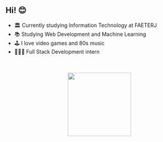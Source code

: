 <h2> Hi! 😊 </h2>

- 🏛️ Currently studying Information Technology at FAETERJ
- 📚 Studying Web Development and Machine Learning
- 🕹️ I love video games and 80s music
- 👩🏻‍💻 Full Stack Development intern

</br>

</br>
<div align="center">
  <img height="170em" src="https://github-readme-stats.vercel.app/api?username=boubeejul&show_icons=true&theme=dracula&count_private=true"/>
</div>
</br>
